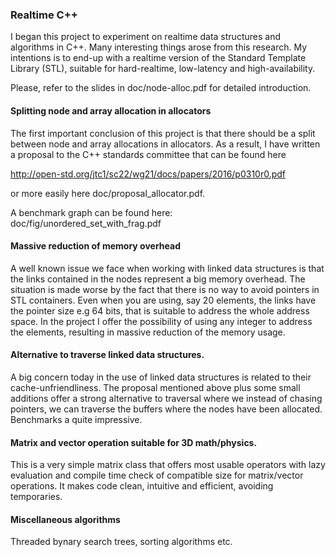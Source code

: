 ### Realtime C++

I began this project to experiment on realtime data structures and
algorithms in C++. Many interesting things arose from this research.
My intentions is to end-up with a realtime version of the Standard
Template Library (STL), suitable for hard-realtime, low-latency and
high-availability. 

Please, refer to the slides in doc/node-alloc.pdf for detailed
introduction.

#### Splitting node and array allocation in allocators

The first important conclusion of this project is that there should
be a split between node and array allocations in allocators. As a
result, I have written a proposal to the C++ standards committee that
can be found here

http://open-std.org/jtc1/sc22/wg21/docs/papers/2016/p0310r0.pdf

or more easily here doc/proposal_allocator.pdf.

A benchmark graph can be found here: doc/fig/unordered_set_with_frag.pdf

#### Massive reduction of memory overhead

A well known issue we face when working with linked data structures is
that the links contained in the nodes represent a big memory overhead.
The situation is made worse by the fact that there is no way to avoid
pointers in STL containers. Even when you are using, say 20 elements,
the links have the pointer size e.g 64 bits, that is suitable to address
the whole address space. In the project I offer the possibility of using
any integer to address the elements, resulting in massive reduction of
the memory usage.

#### Alternative to traverse linked data structures.

A big concern today in the use of linked data structures is related
to their cache-unfriendliness. The proposal mentioned above plus some small
additions offer a strong alternative to traversal where we instead of
chasing pointers, we can traverse the buffers where the nodes have been
allocated. Benchmarks a quite impressive.

#### Matrix and vector operation suitable for 3D math/physics.

This is a very simple matrix class that offers most usable operators
with lazy evaluation and compile time check of compatible size for
matrix/vector operations. It makes code clean, intuitive and efficient,
avoiding temporaries.

#### Miscellaneous algorithms

Threaded bynary search trees, sorting algorithms etc.


